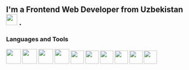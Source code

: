 ## I'm a Frontend Web Developer from Uzbekistan <img src="https://upload.wikimedia.org/wikipedia/commons/thumb/0/0b/Flag_of_Uzbekistan.png/1200px-Flag_of_Uzbekistan.png" width="30px"> .

### Languages and Tools
<code><img src="https://upload.wikimedia.org/wikipedia/commons/thumb/6/61/HTML5_logo_and_wordmark.svg/2048px-HTML5_logo_and_wordmark.svg.png" width="40px"></code>
<code><img src="https://cdn.freebiesupply.com/logos/large/2x/css3-logo-png-transparent.png" width="40px"></code>
<code><img src="https://logos-download.com/wp-content/uploads/2016/09/Sass_logo.png" width="40px"></code>
<code><img src="https://upload.wikimedia.org/wikipedia/commons/thumb/b/b2/Bootstrap_logo.svg/2560px-Bootstrap_logo.svg.png" width="40px"></code>
<code><img src="https://upload.wikimedia.org/wikipedia/commons/6/6a/JavaScript-logo.png" width="36px"></code>
<code><img src="https://cdn1.iconfinder.com/data/icons/programing-development-8/24/react_logo-512.png" width="36px"></code>
<code><img src="https://cdn-icons-png.flaticon.com/512/2165/2165004.png" width="36px"></code>
<code><img src="https://cdn-icons-png.flaticon.com/512/5968/5968705.png" width="36px"></code>
<code><img src="https://git-scm.com/images/logos/downloads/Git-Icon-1788C.png" width="36px"></code>
<code><img src="https://cdn-icons-png.flaticon.com/512/25/25231.png" width="36px"></code>

